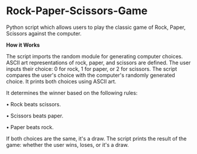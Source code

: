 # Rock-Paper-Scissors-Game
Python script which allows users to play the classic game of Rock, Paper, Scissors against the computer.

**How it Works**

The script imports the random module for generating computer choices.
ASCII art representations of rock, paper, and scissors are defined.
The user inputs their choice: 0 for rock, 1 for paper, or 2 for scissors.
The script compares the user's choice with the computer's randomly generated choice.
It prints both choices using ASCII art.

It determines the winner based on the following rules:

   • Rock beats scissors.
   
   • Scissors beats paper.
   
   • Paper beats rock.
   
If both choices are the same, it's a draw.
The script prints the result of the game: whether the user wins, loses, or it's a draw.
